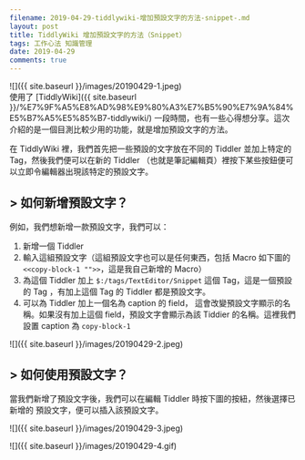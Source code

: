 ```yaml
---
filename: 2019-04-29-tiddlywiki-增加預設文字的方法-snippet-.md
layout: post
title: TiddlyWiki 增加預設文字的方法（Snippet）
tags: 工作心法 知識管理
date: 2019-04-29
comments: true
---
```


![]({{ site.baseurl }}/images/20190429-1.jpeg)  
使用了 [TiddlyWiki]({{ site.baseurl }}/%E7%9F%A5%E8%AD%98%E9%80%A3%E7%B5%90%E7%9A%84%E5%B7%A5%E5%85%B7-tiddlywiki/) 一段時間，也有一些心得想分享。這次介紹的是一個目測比較少用的功能，就是增加預設文字的方法。

在 TiddlyWiki 裡，我們首先把一些預設的文字放在不同的 Tiddler 並加上特定的 Tag，然後我們便可以在新的 Tiddler （也就是筆記編輯頁）裡按下某些按鈕便可以立即令編輯器出現該特定的預設文字。

## > 如何新增預設文字？

例如，我們想新增一款預設文字，我們可以：

1. 新增一個 Tiddler
2. 輸入這組預設文字（這組預設文字也可以是任何東西，包括 Macro 如下圖的 `<<copy-block-1 "">>`，這是我自己新增的 Macro）
3. 為這個 Tiddler 加上 `$:/tags/TextEditor/Snippet` 這個 Tag，這是一個預設的 Tag ，有加上這個 Tag 的 Tiddler 都是預設文字。
4. 可以為 Tiddler 加上一個名為 caption 的 field， 這會改變預設文字顯示的名稱。如果沒有加上這個 field，預設文字會顯示為該 Tiddier 的名稱。這裡我們設置 caption 為 `copy-block-1` 

![]({{ site.baseurl }}/images/20190429-2.jpeg)

## > 如何使用預設文字？

當我們新增了預設文字後，我們可以在編輯 Tiddler 時按下圖的按紐，然後選擇已新增的 預設文字，便可以插入該預設文字。

![]({{ site.baseurl }}/images/20190429-3.jpeg)

![]({{ site.baseurl }}/images/20190429-4.gif)
